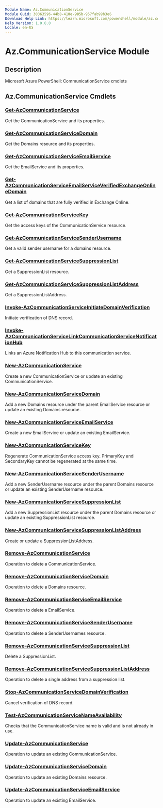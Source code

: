 ```yaml
---
Module Name: Az.CommunicationService
Module Guid: 30363596-44b8-410e-985b-957fab99b3e6
Download Help Link: https://learn.microsoft.com/powershell/module/az.communicationservice
Help Version: 1.0.0.0
Locale: en-US
---
```


# Az.CommunicationService Module
## Description
Microsoft Azure PowerShell: CommunicationService cmdlets

## Az.CommunicationService Cmdlets
### [Get-AzCommunicationService](Get-AzCommunicationService.md)
Get the CommunicationService and its properties.

### [Get-AzCommunicationServiceDomain](Get-AzCommunicationServiceDomain.md)
Get the Domains resource and its properties.

### [Get-AzCommunicationServiceEmailService](Get-AzCommunicationServiceEmailService.md)
Get the EmailService and its properties.

### [Get-AzCommunicationServiceEmailServiceVerifiedExchangeOnlineDomain](Get-AzCommunicationServiceEmailServiceVerifiedExchangeOnlineDomain.md)
Get a list of domains that are fully verified in Exchange Online.

### [Get-AzCommunicationServiceKey](Get-AzCommunicationServiceKey.md)
Get the access keys of the CommunicationService resource.

### [Get-AzCommunicationServiceSenderUsername](Get-AzCommunicationServiceSenderUsername.md)
Get a valid sender username for a domains resource.

### [Get-AzCommunicationServiceSuppressionList](Get-AzCommunicationServiceSuppressionList.md)
Get a SuppressionList resource.

### [Get-AzCommunicationServiceSuppressionListAddress](Get-AzCommunicationServiceSuppressionListAddress.md)
Get a SuppressionListAddress.

### [Invoke-AzCommunicationServiceInitiateDomainVerification](Invoke-AzCommunicationServiceInitiateDomainVerification.md)
Initiate verification of DNS record.

### [Invoke-AzCommunicationServiceLinkCommunicationServiceNotificationHub](Invoke-AzCommunicationServiceLinkCommunicationServiceNotificationHub.md)
Links an Azure Notification Hub to this communication service.

### [New-AzCommunicationService](New-AzCommunicationService.md)
Create a new CommunicationService or update an existing CommunicationService.

### [New-AzCommunicationServiceDomain](New-AzCommunicationServiceDomain.md)
Add a new Domains resource under the parent EmailService resource or update an existing Domains resource.

### [New-AzCommunicationServiceEmailService](New-AzCommunicationServiceEmailService.md)
Create a new EmailService or update an existing EmailService.

### [New-AzCommunicationServiceKey](New-AzCommunicationServiceKey.md)
Regenerate CommunicationService access key.
PrimaryKey and SecondaryKey cannot be regenerated at the same time.

### [New-AzCommunicationServiceSenderUsername](New-AzCommunicationServiceSenderUsername.md)
Add a new SenderUsername resource under the parent Domains resource or update an existing SenderUsername resource.

### [New-AzCommunicationServiceSuppressionList](New-AzCommunicationServiceSuppressionList.md)
Add a new SuppressionList resource under the parent Domains resource or update an existing SuppressionList resource.

### [New-AzCommunicationServiceSuppressionListAddress](New-AzCommunicationServiceSuppressionListAddress.md)
Create or update a SuppressionListAddress.

### [Remove-AzCommunicationService](Remove-AzCommunicationService.md)
Operation to delete a CommunicationService.

### [Remove-AzCommunicationServiceDomain](Remove-AzCommunicationServiceDomain.md)
Operation to delete a Domains resource.

### [Remove-AzCommunicationServiceEmailService](Remove-AzCommunicationServiceEmailService.md)
Operation to delete a EmailService.

### [Remove-AzCommunicationServiceSenderUsername](Remove-AzCommunicationServiceSenderUsername.md)
Operation to delete a SenderUsernames resource.

### [Remove-AzCommunicationServiceSuppressionList](Remove-AzCommunicationServiceSuppressionList.md)
Delete a SuppressionList.

### [Remove-AzCommunicationServiceSuppressionListAddress](Remove-AzCommunicationServiceSuppressionListAddress.md)
Operation to delete a single address from a suppression list.

### [Stop-AzCommunicationServiceDomainVerification](Stop-AzCommunicationServiceDomainVerification.md)
Cancel verification of DNS record.

### [Test-AzCommunicationServiceNameAvailability](Test-AzCommunicationServiceNameAvailability.md)
Checks that the CommunicationService name is valid and is not already in use.

### [Update-AzCommunicationService](Update-AzCommunicationService.md)
Operation to update an existing CommunicationService.

### [Update-AzCommunicationServiceDomain](Update-AzCommunicationServiceDomain.md)
Operation to update an existing Domains resource.

### [Update-AzCommunicationServiceEmailService](Update-AzCommunicationServiceEmailService.md)
Operation to update an existing EmailService.

